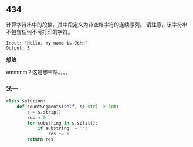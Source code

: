## 434

计算字符串中的段数，其中段定义为非空格字符的连续序列。
请注意，该字符串不包含任何不可打印的字符。

```
Input: "Hello, my name is John"
Output: 5
```

**想法**

emmmm？这是想干啥。。。。

### 法一

```py
class Solution:
    def countSegments(self, s: str) -> int:
        s = s.strip()
        res = 0
        for substring in s.split():
            if substring != '':
                res += 1
        return res

```

